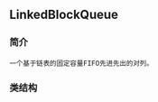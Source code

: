## LinkedBlockQueue

### 简介

    一个基于链表的固定容量FIFO先进先出的对列。
    
### 类结构
    
    
                          
    
    
    
    


